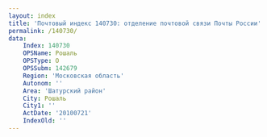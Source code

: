 ```yaml
---
layout: index
title: 'Почтовый индекс 140730: отделение почтовой связи Почты России'
permalink: /140730/
data:
    Index: 140730
    OPSName: Рошаль
    OPSType: О
    OPSSubm: 142679
    Region: 'Московская область'
    Autonom: ''
    Area: 'Шатурский район'
    City: Рошаль
    City1: ''
    ActDate: '20100721'
    IndexOld: ''
---
```

